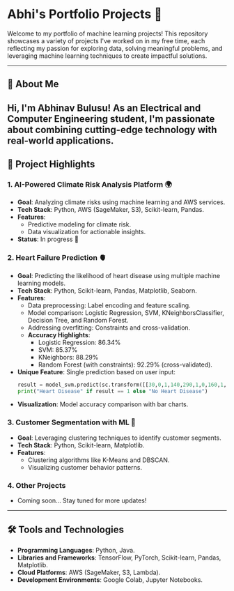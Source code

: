 # Abhi's Portfolio Projects 🎯

Welcome to my portfolio of machine learning projects! This repository showcases a variety of projects I've worked on in my free time, each reflecting my passion for exploring data, solving meaningful problems, and leveraging machine learning techniques to create impactful solutions.

---

## 🚀 About Me

Hi, I'm Abhinav Bulusu! As an **Electrical and Computer Engineering** student, I'm passionate about combining cutting-edge technology with real-world applications. 
---

## 📂 Project Highlights

### 1. **AI-Powered Climate Risk Analysis Platform 🌍**
   - **Goal**: Analyzing climate risks using machine learning and AWS services.
   - **Tech Stack**: Python, AWS (SageMaker, S3), Scikit-learn, Pandas.
   - **Features**: 
     - Predictive modeling for climate risk.
     - Data visualization for actionable insights.
   - **Status**: In progress 🚧

### 2. **Heart Failure Prediction 🫀**
   - **Goal**: Predicting the likelihood of heart disease using multiple machine learning models.
   - **Tech Stack**: Python, Scikit-learn, Pandas, Matplotlib, Seaborn.
   - **Features**:
     - Data preprocessing: Label encoding and feature scaling.
     - Model comparison: Logistic Regression, SVM, KNeighborsClassifier, Decision Tree, and Random Forest.
     - Addressing overfitting: Constraints and cross-validation.
     - **Accuracy Highlights**:
       - Logistic Regression: 86.34%
       - SVM: 85.37%
       - KNeighbors: 88.29%
       - Random Forest (with constraints): 92.29% (cross-validated).
   - **Unique Feature**: Single prediction based on user input:
     ```python
     result = model_svm.predict(sc.transform([[30,0,1,140,290,1,0,160,1,1,1,1,1]]))
     print("Heart Disease" if result == 1 else "No Heart Disease")
     ```
   - **Visualization**: Model accuracy comparison with bar charts.

### 3. **Customer Segmentation with ML 🛒**
   - **Goal**: Leveraging clustering techniques to identify customer segments.
   - **Tech Stack**: Python, Scikit-learn, Matplotlib.
   - **Features**:
     - Clustering algorithms like K-Means and DBSCAN.
     - Visualizing customer behavior patterns.

### 4. **Other Projects**
   - Coming soon... Stay tuned for more updates!

---

## 🛠️ Tools and Technologies
- **Programming Languages**: Python, Java.
- **Libraries and Frameworks**: TensorFlow, PyTorch, Scikit-learn, Pandas, Matplotlib.
- **Cloud Platforms**: AWS (SageMaker, S3, Lambda).
- **Development Environments**: Google Colab, Jupyter Notebooks.




